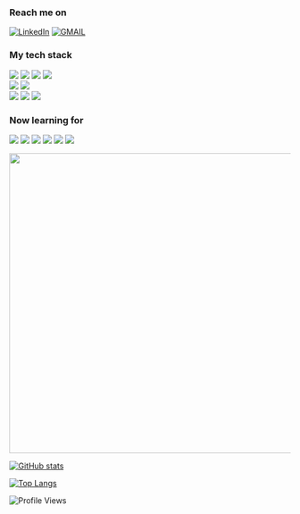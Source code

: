 ### Reach me on
[![LinkedIn](https://img.shields.io/badge/LinkedIn-informational?style=flat-square&logo=linkedin&logoColor=white)](https://www.linkedin.com/in/rmanzman)
[![GMAIL](https://img.shields.io/badge/Gmail-red?style=flat-square&logo=Gmail&logoColor=white)](mailto:roman.krayzman@gmail.com?subject=Hello%20Roman,%20From%20Github)

### My tech stack
<img src="https://img.shields.io/badge/JavaScript-black?style=for-the-badge&logo=JavaScript&logoColor=#F7DF1E"> <img src="https://img.shields.io/badge/HTML5-black?style=for-the-badge&logo=HTML5&logoColor=#E34F26"> <img src="https://img.shields.io/badge/CSS3-black?style=for-the-badge&logo=CSS3&logoColor=#1572B6"> 
<img src="https://img.shields.io/badge/Figma-black?style=for-the-badge&logo=Figma&logoColor=#F24E1E">  
<img src="https://img.shields.io/badge/PS-black?style=for-the-badge&logo=Adobe Photoshop&logoColor=#31A8FF"> <img src="https://img.shields.io/badge/AI-black?style=for-the-badge&logo=Adobe Illustrator&logoColor=#FF9A00">  
<img src="https://img.shields.io/badge/Windows-black?style=for-the-badge&logo=Windows&logoColor=#0078D6"> <img src="https://img.shields.io/badge/Ubuntu-black?style=for-the-badge&logo=Ubuntu&logoColor=#E95420"> <img src="https://img.shields.io/badge/VSCode-black?style=for-the-badge&logo=Visual Studio Code&logoColor=#007ACC">

### Now learning for
<img src="https://img.shields.io/badge/React-black?style=for-the-badge&logo=React&logoColor=#61DAFB"> <img src="https://img.shields.io/badge/Redux-black?style=for-the-badge&logo=Redux&logoColor=#764ABC"> <img src="https://img.shields.io/badge/TypeScript-black?style=for-the-badge&logo=TypeScript&logoColor=#3178C6"> <img src="https://img.shields.io/badge/Bootstrap-black?style=for-the-badge&logo=Bootstrap&logoColor=#7952B3"> <img src="https://img.shields.io/badge/Docker-black?style=for-the-badge&logo=Docker&logoColor=#2496ED"> <img src="https://img.shields.io/badge/Webpack-black?style=for-the-badge&logo=Webpack&logoColor=#8DD6F9">

<img src="https://media.giphy.com/media/qgQUggAC3Pfv687qPC/giphy.gif" width="537"></img>

[![GitHub stats](https://github-readme-stats.vercel.app/api?username=rmanzman&theme=react)](https://github.com/rmanzman/github-readme-stats)

[![Top Langs](https://github-readme-stats.vercel.app/api/top-langs/?username=rmanzman&layout=compact)](https://github.com/rmanzman/github-readme-stats)

![Profile Views](https://komarev.com/ghpvc/?username=rmanzman&color=brightgreen&style=for-the-badge&label=PROFILE+VIEWS)
